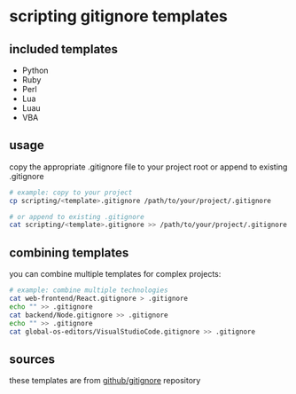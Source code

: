 ﻿# scripting gitignore templates

## included templates

- Python
- Ruby
- Perl
- Lua
- Luau
- VBA


## usage

copy the appropriate .gitignore file to your project root or append to existing .gitignore

```bash
# example: copy to your project
cp scripting/<template>.gitignore /path/to/your/project/.gitignore

# or append to existing .gitignore
cat scripting/<template>.gitignore >> /path/to/your/project/.gitignore
```

## combining templates

you can combine multiple templates for complex projects:

```bash
# example: combine multiple technologies
cat web-frontend/React.gitignore > .gitignore
echo "" >> .gitignore
cat backend/Node.gitignore >> .gitignore
echo "" >> .gitignore
cat global-os-editors/VisualStudioCode.gitignore >> .gitignore
```

## sources

these templates are from [github/gitignore](https://github.com/github/gitignore) repository
